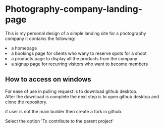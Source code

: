 # Photography-company-landing-page
This is my personal design of a simple landing site for a photography company
it contains the following: 

<li>a homepage
<li>a bookings page for clients who wany to reserve spots for a shoot
<li>a products page to display all the products from the company
<li>a signup page for recurring visitors who want to become members

  ## How to access on windows
  
  For ease of use in pulling request is to download github desktop.
<br>
  After the download is complete the next step is to open github desktop and clone the repository.

  if user is not the main builder then create a fork in github.

Select the option 'To contribute to the parent project' 
  

